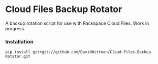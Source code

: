 # Cloud Files Backup Rotator
A backup rotation script for use with Rackspace Cloud Files. Work in progress.

### Installation

`pip install git+git://github.com/DavidWittman/Cloud-Files-Backup-Rotator.git`
